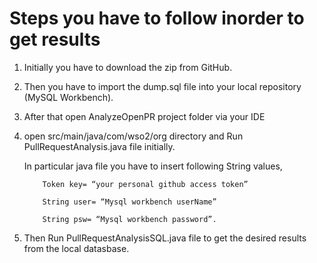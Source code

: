 # Steps you have to follow inorder to get results

1.  Initially you have to download the zip from GitHub.

2.  Then you have to import the dump.sql file into your local repository (MySQL Workbench).

3.  After that open AnalyzeOpenPR project folder via your IDE 

4. open src/main/java/com/wso2/org directory and Run PullRequestAnalysis.java file initially.

    In particular java file you have to insert following String values,

           Token key= “your personal github access token”
           
           String user= “Mysql workbench userName”
           
           String psw= “Mysql workbench password”.

 5.  Then Run PullRequestAnalysisSQL.java file to get the desired results from the local datasbase.

